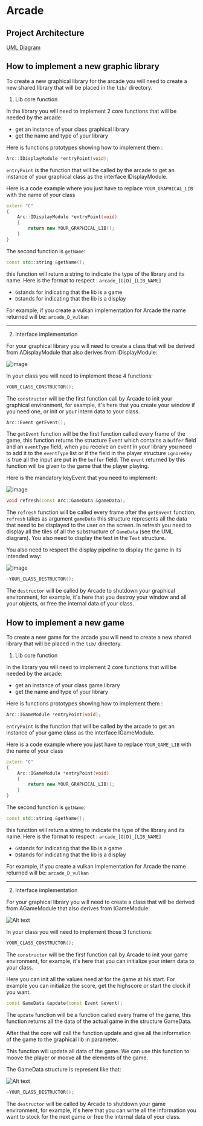 
# Arcade

## Project Architecture

[UML Diagram](https://lucid.app/lucidchart/6680fd71-2d91-41ca-bd80-dfa4c7227fbd/edit?viewport_loc=839%2C-53%2C2219%2C1059%2CL.BeP2~polPs&invitationId=inv_59fe9b67-f6d2-46ce-896b-5d7a95774716)

##  How to implement a new graphic library

To create a new graphical library for the arcade you will need to create a new shared library that will be placed in the ```lib/``` directory.

1. Lib core function

In the library you will need to implement 2 core functions that will be needed by the arcade:

- get an instance of your class graphical library
- get the name and type of your library

Here is functions prototypes showing how to implement them :

```c++
Arc::IDisplayModule *entryPoint(void);
```
```entryPoint``` is the function that will be called by the arcade to get an instance of your graphical class as the interface IDisplayModule.

Here is a code example where you just have to replace ```YOUR_GRAPHICAL_LIB``` with the name of your class
```c++
extern "C"
{
    Arc::IDisplayModule *entryPoint(void)
    {
        return new YOUR_GRAPHICAL_LIB();
    }
}
```

The second function is ```getName```:

```c++
const std::string &getName();
```
this function will return a string to indicate the type of the library and its name.
Here is the format to respect : ```arcade_[G|D]_[LIB_NAME]```
- ```G```stands for indicating that the lib is a game
- ```D```stands for indicating that the lib is a display

For example, if you create a vulkan implementation for Arcade the name returned will be: ```arcade_D_vulkan```

----

2. Interface implementation

For your graphical library you will need to create a class that will be derived from ADisplayModule that also derives from IDisplayModule:

![image](https://github.com/EpitechPromo2027/B-OOP-400-PAR-4-1-arcade-thibaud.cathala/assets/114906947/33fc11a6-f98e-403c-a5b4-c2c421e8add2)

In your class you will need to implement those 4 functions:

```c++
YOUR_CLASS_CONSTRUCTOR();
```
The ```constructor``` will be the first function call by Arcade to init your graphical environment, for example, it's here that you create your window if you need one, or init or your intern data to your class.

```c++
Arc::Event getEvent();
```
The ```getEvent``` function will be the first function called every frame of the game, this function returns the structure Event which contains a `buffer` field and an `eventType` field, when you receive an event in your library you need to add it to the `eventType` list or if the field in the player structure `ignoreKey` is true all the input are put in the `buffer` field. The `event` returned by this function will be given to the game that the player playing.

Here is the mandatory keyEvent that you need to implement:

![image](https://github.com/EpitechPromo2027/B-OOP-400-PAR-4-1-arcade-thibaud.cathala/assets/114906947/558043c6-0e4f-40dd-b40e-9a1ceaba12ad)


```c++
void refresh(const Arc::GameData &gameData);
```
The `refresh` function will be called every frame after the `getEnvent` function, `refresh` takes as argument `gameData` this structure represents all the data that need to be displayed to the user on the screen. In refresh you need to display all the tiles of all the substructure of `GameData` (see the UML diagram). You also need to display the text in the `Text` structure.

You also need to respect the display pipeline to display the game in its intended way:

![image](https://github.com/EpitechPromo2027/B-OOP-400-PAR-4-1-arcade-thibaud.cathala/assets/114906947/7b902c3f-ff60-4f45-8938-5065ac07e324)

```c++
~YOUR_CLASS_DESTRUCTOR();
```
The ```destructor``` will be called by Arcade to shutdown your graphical environment, for example, it's here that you destroy your window and all your objects, or free the internal data of your class.

## How to implement a new game

To create a new game for the arcade you will need to create a new shared library that will be placed in the ```lib/``` directory.

1. Lib core function

In the library you will need to implement 2 core functions that will be needed by the arcade:

- get an instance of your class game library
- get the name and type of your library

Here is functions prototypes showing how to implement them :

```c++
Arc::IGameModule *entryPoint(void);
```
```entryPoint``` is the function that will be called by the arcade to get an instance of your game class as the interface IGameModule.

Here is a code example where you just have to replace ```YOUR_GAME_LIB``` with the name of your class
```c++
extern "C"
{
    Arc::IGameModule *entryPoint(void)
    {
        return new YOUR_GRAPHICAL_LIB();
    }
}
```

The second function is ```getName```:

```c++
const std::string &getName();
```
this function will return a string to indicate the type of the library and its name.
Here is the format to respect : ```arcade_[G|D]_[LIB_NAME]```
- ```G```stands for indicating that the lib is a game
- ```D```stands for indicating that the lib is a display

For example, if you create a vulkan implementation for Arcade the name returned will be: ```arcade_D_vulkan```

----

2. Interface implementation

For your graphical library you will need to create a class that will be derived from AGameModule that also derives from IGameModule:



![Alt text](image.png)


In your class you will need to implement those 3 functions:

```c++
YOUR_CLASS_CONSTRUCTOR();
```
The ```constructor``` will be the first function call by Arcade to init your game environment, for example, it's here that you can initialize your intern data to your class.

Here you can init all the values need at for the game at his start.
For example you can initialize the score, get the highscore or start the clock if you want.

```c++
const GameData &update(const Event &event);
```
The ```update``` function will be a function called every frame of the game, this function returns all the data of the actual game in the structure GameData.

After that the core will call the function update and give all the information of the game to the graphical lib in parameter.

This function will update all data of the game.
We can use this function to moove the player or moove all the elements of the game.

The GameData structure is represent like that:

![Alt text](image-1.png)

```c++
~YOUR_CLASS_DESTRUCTOR();
```
The ```destructor``` will be called by Arcade to shutdown your game environment, for example, it's here that you can write all the information you want to stock for the next game or free the internal data of your class.
